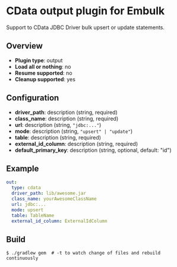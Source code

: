 # CData output plugin for Embulk

Support to CData JDBC Driver bulk upsert or update statements.

## Overview

* **Plugin type**: output
* **Load all or nothing**: no
* **Resume supported**: no
* **Cleanup supported**: yes

## Configuration

- **driver_path**: description (string, required)
- **class_name**: description (string, required)
- **url**: description (string, `"jdbc:..."`)
- **mode**: description (string, `"upsert" | "update"`)
- **table**: description (string, required)
- **external_id_column**: description (string, required)
- **default_primary_key**: description (string, optional, default: "id")

## Example

```yaml
out:
  type: cdata
  driver_path: lib/awesome.jar
  class_name: yourAwesomeClassName
  url: jdbc:...
  mode: upsert
  table: TableName
  external_id_column: ExternalIdColumn
```


## Build

```
$ ./gradlew gem  # -t to watch change of files and rebuild continuously
```
